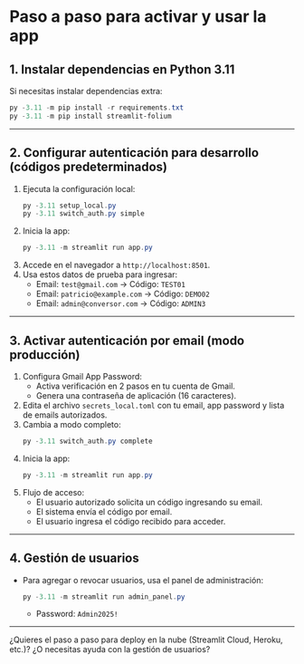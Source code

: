 # Paso a paso para activar y usar la app

## 1. Instalar dependencias en Python 3.11

Si necesitas instalar dependencias extra:
```powershell
py -3.11 -m pip install -r requirements.txt
py -3.11 -m pip install streamlit-folium
```

---

## 2. Configurar autenticación para desarrollo (códigos predeterminados)

1. Ejecuta la configuración local:
   ```powershell
   py -3.11 setup_local.py
   py -3.11 switch_auth.py simple
   ```
2. Inicia la app:
   ```powershell
   py -3.11 -m streamlit run app.py
   ```
3. Accede en el navegador a `http://localhost:8501`.
4. Usa estos datos de prueba para ingresar:
   - Email: `test@gmail.com` → Código: `TEST01`
   - Email: `patricio@example.com` → Código: `DEMO02`
   - Email: `admin@conversor.com` → Código: `ADMIN3`

---

## 3. Activar autenticación por email (modo producción)

1. Configura Gmail App Password:
   - Activa verificación en 2 pasos en tu cuenta de Gmail.
   - Genera una contraseña de aplicación (16 caracteres).
2. Edita el archivo `secrets_local.toml` con tu email, app password y lista de emails autorizados.
3. Cambia a modo completo:
   ```powershell
   py -3.11 switch_auth.py complete
   ```
4. Inicia la app:
   ```powershell
   py -3.11 -m streamlit run app.py
   ```
5. Flujo de acceso:
   - El usuario autorizado solicita un código ingresando su email.
   - El sistema envía el código por email.
   - El usuario ingresa el código recibido para acceder.

---

## 4. Gestión de usuarios

- Para agregar o revocar usuarios, usa el panel de administración:
  ```powershell
  py -3.11 -m streamlit run admin_panel.py
  ```
  - Password: `Admin2025!`

---

¿Quieres el paso a paso para deploy en la nube (Streamlit Cloud, Heroku, etc.)? ¿O necesitas ayuda con la gestión de usuarios?
